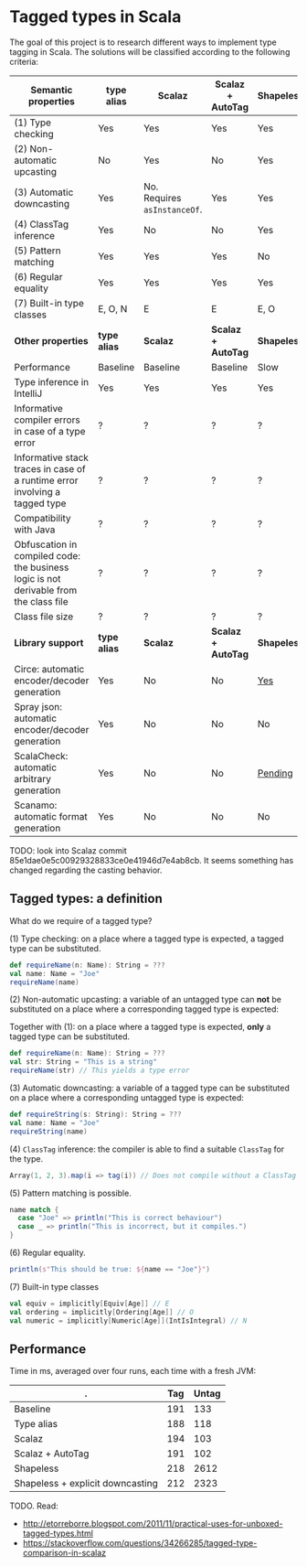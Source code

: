 Tagged types in Scala
===
The goal of this project is to research different ways to implement type tagging in Scala. The solutions will be classified according to the following criteria:

| __Semantic properties__ | type alias | Scalaz | Scalaz + AutoTag | Shapeless | `@newsubtype` | Scala-common | Tvaroh |
| --- | --- | --- | --- | --- | --- | --- | --- |
| (1) Type checking | Yes | Yes | Yes | Yes | Yes | Yes | Yes |
| (2) Non-automatic upcasting | No | Yes | No | Yes | Yes | Yes | Yes |
| (3) Automatic downcasting | Yes | No. <br>Requires `asInstanceOf`. | Yes | Yes | Yes | Yes | Yes |
| (4) ClassTag inference | Yes | No | No | Yes | No | Yes | Yes |
| (5) Pattern matching | Yes | Yes | Yes | No | Yes | No | No |
| (6) Regular equality | Yes | Yes | Yes | Yes | Yes | Yes | Yes |
| (7) Built-in type classes | E, O, N | E | E | E, O | E, O | E, O | E, O |
| __Other properties__ | __type alias__ | __Scalaz__ | __Scalaz + AutoTag__ | __Shapeless__ | __`@newsubtype`__ | __Scala-common__ | __Tvaroh__ |
| Performance | Baseline | Baseline | Baseline | Slow | ? | ? | ? |
| Type inference in IntelliJ | Yes | Yes | Yes | Yes | No | Yes | Yes |
| Informative compiler errors in case of a type error | ? | ? | ? | ? | ? | ? | ? |
| Informative stack traces in case of a runtime error involving a tagged type | ? | ? | ? | ? | ? | ? | ? |
| Compatibility with Java | ? | ? | ? | ? | ? | ? | ? |
| Obfuscation in compiled code: the business logic is not derivable from the class file | ? | ? | ? | ? | ? | ? | ? |
| Class file size | ? | ? | ? | ? | ? | ? | ? |
| __Library support__ | __type alias__ | __Scalaz__ | __Scalaz + AutoTag__ | __Shapeless__ | __`@newsubtype`__ | __Scala-common__ | __ Tvaroh __ |
| Circe: automatic encoder/decoder generation | Yes | No | No | [Yes](https://github.com/circe/circe/pull/1480) | No | No | No |
| Spray json: automatic encoder/decoder generation | Yes | No | No | No | No | Yes | No |
| ScalaCheck: automatic arbitrary generation | Yes | No | No | [Pending](https://github.com/alexarchambault/scalacheck-shapeless/pull/173) | No | Yes | No |
| Scanamo: automatic format generation | Yes | No | No | No | No | No | No |

TODO: look into Scalaz commit 85e1dae0e5c00929328833ce0e41946d7e4ab8cb. It seems something has changed regarding the casting behavior.

## Tagged types: a definition

What do we require of a tagged type?

(1) Type checking: on a place where a tagged type is expected, a tagged type can be substituted.
```scala
def requireName(n: Name): String = ???
val name: Name = "Joe"
requireName(name)
```

(2) Non-automatic upcasting: a variable of an untagged type can __not__ be substituted on a place where a corresponding tagged type is expected:

Together with (1): on a place where a tagged type is expected, __only__ a tagged type can be substituted.
```scala
def requireName(n: Name): String = ???
val str: String = "This is a string"
requireName(str) // This yields a type error
```

(3) Automatic downcasting: a variable of a tagged type can be substituted on a place where a corresponding untagged type is expected:
```scala
def requireString(s: String): String = ???
val name: Name = "Joe"
requireString(name)
```

(4) `ClassTag` inference: the compiler is able to find a suitable `ClassTag` for the type.
```scala
Array(1, 2, 3).map(i => tag(i)) // Does not compile without a ClassTag
```

(5) Pattern matching is possible.

```scala
name match {
  case "Joe" => println("This is correct behaviour")
  case _ => println("This is incorrect, but it compiles.")
}
```

(6) Regular equality.
```scala
println(s"This should be true: ${name == "Joe"}")
```

(7) Built-in type classes
```scala
val equiv = implicitly[Equiv[Age]] // E
val ordering = implicitly[Ordering[Age]] // O
val numeric = implicitly[Numeric[Age]](IntIsIntegral) // N
```

## Performance

Time in ms, averaged over four runs, each time with a fresh JVM:
 
| . | Tag | Untag |
| --- | --- | --- |
| Baseline | 191 | 133 |
| Type alias | 188 | 118 |
| Scalaz | 194 | 103 |
| Scalaz + AutoTag | 191 | 102 |
| Shapeless | 218 | 2612 |
| Shapeless + explicit downcasting | 212 | 2323 |




TODO. Read:
- http://etorreborre.blogspot.com/2011/11/practical-uses-for-unboxed-tagged-types.html
- https://stackoverflow.com/questions/34266285/tagged-type-comparison-in-scalaz